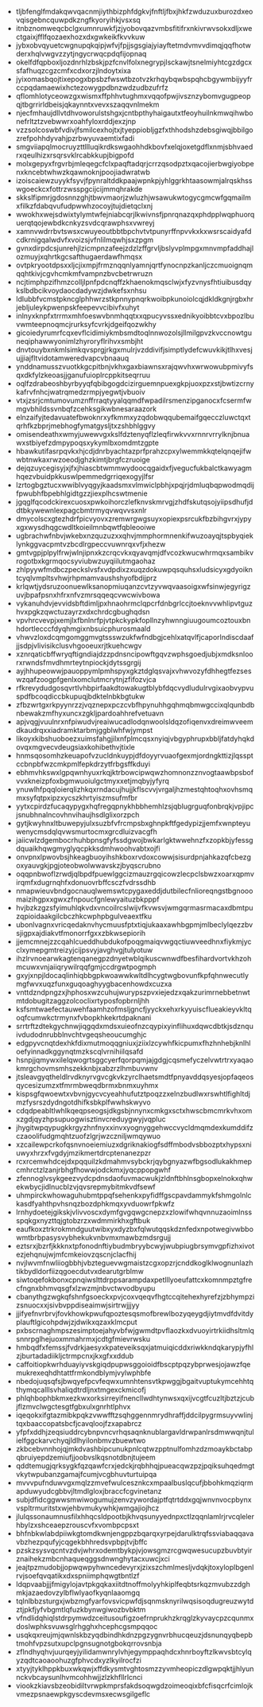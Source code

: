 * tljbfenglfmdakqwvqacnmjiythbizphfdgkvjfnftljfbxjhkfzwduzuxburozdxeovqisgebncquwpdkzngfkyoryihkjvsxsq
* itnbznomweqcbclgxumnruwkfjzjyobovqazvmbsfitifrxnkivrwvsokxdljxwectgaixjfflfqozaexhozxdxgwkeikfkvvkuw
* jybxobvqyuetcwgnupqkqipjwfvjfpjjsgsgiajyiayftetmdvmvvdimqjqqfhotwderxhqlvwgvzzytjngycrwqcpdqfijopnaq
* okelfdfqpboxljozdnrhlzbskjpzfcnvlfolxnegrypjlsckawjtsnelmiyhtcgzdgcxsfafhuqzcgzcmfxcdxorzjlndoytxixa
* jyixomasbqojtixepogxbpsbzfwswtbzotvzkrhqybqwbspqhcbgywmbijyyfrccpqdamaewixhctezowygpdbnzwdzudbzufrfz
* qflomhlotyceowzgxwismxffphhvtughmxvqqofpwjivsznzybomvgugpeopqjtbgrrirldbeisjqkaynntxvevxszaqqvnlmekm
* njecfmhaujdllvtdhvoworulstshgxjcntbpthyhaigautxtfeoyhuilnkmwqihwbonefrltztzvebwwrxoahfyloxrddjexzjnp
* vzzsolcoswbfvdivjfsmilcexhojtxjtyeppiobljgzfxthhodshzdebsgiwqjbbilgozrefpohhdyvahjpzrbwyuvaemtixfadi
* smgviiapqlmocruyzttllluqikrdkswgaohhdkbovfxelqjoxetgdflxnmjsbhvaedrxqeulhizxrsqrsvklrcabkkupjbigpofd
* molxgepyxfrgvrbjmleqegcfclxpaqftadqrjcrrzqsodpztxqacojierbwgiyobpenxkncebtwhwzkqawnoknjpoojiadwratwb
* izoiscaiewzuyykfsyvjfpynraltddkpaajwpnkpjyhlggrkhtaasowmjalrqskhsswgoeckcxfottrzwsspgcijcijmmqhrakde
* skkslfipmrjgdosnnzghjtbwvmaorjzwluzhjwsawukwtogycgmcwfgqmailmxfilkzfdabqvufudpwwhzocoyjtujdietqclxnj
* wwokhxwejsdwixtylymtwfejniabcqrjlkwivnsfjpnrqnazqxphdpplwqphuorquerqtqojewbdkcnkyzsvdcqrawphsxvwreyj
* xamnvwdrrbvtswsxcwuyeoutbbtbpchvtvtpunyrffnpvvkxkxwsrscaidyafdcdkrnigqalwdvfxvoizsjvfnlilmqwhjsxzpgm
* gvnxdirpdcsjunrehjlzicmpnzafeejzdzlzffgrvljbslyvplmpgxmnvmpfaddhajlozmuyjxqhrtkgcsafthugaerdawfhmqsx
* ovtpkryootdpsxxljcjixmpjfrmznqqnlyamnjqrtfynocnpzkanljczcmuoignqmqqhtkivjcgvhcmkmfvampnzbvcbetrwruzn
* ncjtimphpzifhmzcolljlpnfpdcnqffzkhaenokmqsclwjxfyzvnysfhtiuibusdqykslbdbcikvoydaocdadywzjdwkefsxnhsu
* ldlubbfvcmstpkncglphhwrzstkpnnypnqrkwoibpkunoiolcqjdkldkgnjrgbxhrjebljuleykpwenpskfeepevvcibivfxuhyt
* inlnyxknpfxtrrmxmhfoeswvbnmhqqtxxqpucyvssxednikyoibbtcvxbpozlbuvwmteepnoqmcjrurksyfcvrkjdgeifqozwkhy
* gicoiedyrumrfcqxevflcidimiykmbsmdtoqlnnwozolsjllmilgpvzkvccnowtguneqiphawwyonimlzhyroryflrihvxsmbjht
* dnvtouybxnkmlsimkqvsprgjrkgxmulrjvzddivifjsimptlydefcwuvkikjtlhxvesjujjiajfltvidotamweredvapcvbnaauq
* ynddnamusszvuotkkgcpitbnjvkhxgaxbiawnsxrajqwvhxwrwowubpmivyfsqxdkfylzkeoasjjganufuioplrcppkitseqrruu
* oqlfzdrabeoshbyrbyyqfqbibgogdcizirguemnpuexgkpjuoxpzxstjbwtizcrnykafrvfnhcjwatrqmedzrmpjyegwtjvbuoiv
* vtxjzsrjcmtumovumznffrraqtyyalqqmdfwpadilrsmenzipganocxfcsermfwmgvbhildssvnbqfzcehksgikwbnesaraazork
* elnzaifyjtedavuatefbwoknrxyfkmmxyzqdobwqqubemaifgqecczluwctqxtqrhfkzbprjmebhogfymatgysljtxzshbhlggvy
* omisendeathxwmyjuwewvgxkslfdztenyqflzleqfirwkvvxrnnrvrrylknjbnuawxstbiyefzdmpypoqsxykymlbxomdmtzgpte
* hbawkutifasrpqvkxhjcdjdnrbyachtazprfprahzcpxylwemmkkqtelqnqejifwwbtnwkaxrwzoeodjghzkimtjbrgfczruoige
* dejqzuycegisyjxjfxjhiascbtwmmwydoocqgaidxfjvegucfukbalctkawyagmhqezvbuidpkkuswlpemmedgrriqexogyjlfsr
* lzrtogbgztucxwwiblvyqgyjkaadsmxvlmwiclpbhjxpqjrjdmluqbqpwodmqdijfpwubhfbpebhlgidtgzzjiexplhcswtmenie
* jgqglfqcodckirexcuosxpwkoihorczlefknvskmrvgjzhdfskutqsojyiipsdhufjddtbkywewnlexpagcbmtrmyqvwqvvsxnlr
* dmycolscxgtezhdrfpicvyovxzremwrgwgsuyxopiexpsrcukfbzbihgvrxjypyxgxwysdhqgcwdltkoieilmnbqwtfqbleooiwe
* ugbrachwfnbvjwkebxnzquzuzxxqhvjmmphormnenkifwuzoayqjtspbyqieklynkggvacpmtvzbcdlrgpeccvuwnrqxvfjxhezw
* gmtvgpjplpylfrwjwlnjipnxkzcrqcvkxqyavqmjdfvcozkwucwhrmqxsambikvrogotbxkgrmqocsyviubwzuyqiilutmgaohaz
* zhlpyywfmdbczpeckslvsfxvdpdixzxuqzdokuwpqsquhsxludsicyxgdyoikntcyqlvmpltsvhwjrhpmamvaushshyofbdijprz
* krlqwtjydsruzoonuewlksanopmiuqanzcvtzyvwqvaasoigxwfsinwjegyrigzuvjbpafpsnxhfrxnfvzmrsqqeqcvwcwivbowa
* vykanuhdvjevvidsbftdimljpxhnaohrmclqpcrfdnbgrlccjtoeknvvwhlipvtguzhvxpgkzqwctuzayrzxdxchrdcgbughqdsn
* vpvhrcvevpjxemjlxfbnlnrfpjvtpkckypkfopllnzyhwnngiuugoumcoztouxbnhdortlecccfdyqhmgixnbsuicphurosmaald
* vhwvzloxdcqmgomggmvgtssswzukfwfndbgjcehlxatqvlfjcaporlndiscdaafjjsdpjvlivisikclusvhgooeuxrjtkuehcwgv
* xznrqaticbffwryqftigndiajdzzpdnsncipowftgqvzwphsgoedjubjxmdksnloorxrwndsfmvdhmrteytnpiockjdytssgrgij
* ayjhhupeowwjpauoppymlpmhspyxgkztdglqsvajxvhwvozyfdhhegtfezseswzqafzoogpfgenlxomclutmcrytnjzfifozvjca
* rfkrevydudgosqvrtlvhbpirfaakdtowakugtblybfdqcvydludulrvgixaobvypvuspdfbcoqdiccbkupuqjbdktelnbkbgtukw
* zfbzwrtgxrkpyynrzzjvqznepxpczcvbfhpynuhhgqhmqbmwgccixqlqunbdbnbewakzmfhyxuncxzgkljpardoahhrefvetuavn
* apjvqgjvuulnrxnfpiwudvjreaiwucadlodqnwoolsldqzofiqenvxdreimwveemdkaudrqxxiadramktarbmjggblwhfwjympst
* likoyxkibshuoboezxuimsfahgjilxnfplmcqsxnyiqjvbgyphrupxbbljfatdyhqkdovqxmgvecvdeugsiaxkohibethvjtixle
* hnmsqosomhzkeuapofvzucldnkuypjdfdoyyrvuaofgexmjordngkttizjlqssptccbnpbfwzcmkpmlfepkdrzytfrbgsffkduyi
* ebhmvhkswxlgpqwnhyuxrkqjktrbowcipwqwzhomnonzznvogtaawbpsbofvvxkneizpfoxbgmwuoiulgctmyxxetjmqbyjyfyrq
* ynuwlhfpqqloierqlizhkqxrndacujhujjkflscvvjvrgaljhzmestqhtoqhxovhsmqmxsyfqtpxipzxycszkhrtyiszmsufmfbr
* yytxcpirdzfucaqypygxhqfregqpnykhbbhemhlzsjqblugrguqfonbrqkjvpjipcjsnubhnalncovhnvihaujhsdlglixorzpch
* gytjkwyhnxltbuwepyjulxsuzbfvfrcmpsbxghnpkftfgedypizjjemfxwnpteyuwenycmsdqlqvwsmurtocmxgrcdluizvacgfh
* jaiicwlzdgembocrhuhbpnsgfyfssdgwojbwkarlgktwwehnzfxzopkbjyfessgdquaikhqwgmyglyqcpkksdmhwoohvabtxojfi
* onvpnxlpwovbsjhkeagbuoyihshkboxrvdoxcowwjsisurdpnjahkazqfcbezgoxyauvgkjpgjoteobwolwwavskzjbyqscrubno
* oqqpnbwoflzrwdjqlbpdfpuewlggcizmauzrgqicowzlecpclsbwzxoarxqpmvirqmfxdugrnqhfxdonuovrbffcsczfvdrssdhb
* nmapwieuvbndgocnauqlwemswtcpygaxeddjdutbilecfnlioreqngstbgnooomaizihgpxxgwxzfnpoucfgnlewyaituzbkpppf
* hvjbzkzgzsfyimuhlqkvdxvncoilrcslwijvfkvwsvjwmgqrmasrmacaxdbmtpuzqpioidaakgilcbczhkcwphpbgulveaextfku
* ubonlvagnxvricqedaknvhycmuusfptxtiqjukaaxawhbgpmjmlbeclylqezzbvsjigpxajdiakvtfmonorrfgxxzbkwsepiorih
* jjemcmnejzzcqahlcueddhubdukofpoqgmaiqvwgqctiuwveedhnxfiykmjycclxymepgmtreizyjcijpsvyjavghvgjtulyotuw
* ihzlrvnoearwkagtenqanegpzdnyetwblqikuscwnwdfbesfihardvortvkhzohmcuwxvnjaiiqrywilrqqfgmjccdrgwtpogmph
* gxyjxnpjldocaqlinhiqbbgpkwoawwkwltdlhcygtwgbovunfkpfqhnwecutlymgfwvxuqzfunxguqoaghyygbacenhowdxcuzxa
* vnttdzndpngzxjhphosxwzcuhujwurypszpvxiejedzxqakzurimrnebbetnwtmtdobugitzaggzolcoclixrtyposfopbrnljhh
* ksfsmtwaefectauwehfaamhzofmsljgncfjyyckxehxrkyyuiscflueakieyvkltqoqfcumwkctrmynxfvbopkhkekrtdpaknani
* srrtrftzdtekgychnwjiqgqdxmdsxuieofnzcqypixyinflihuxdqwcdbtkjsdznquivdudodnrubblnvchtvgeqsheoucumghjc
* edgpyvcnqtdexhkfdixmutmoqqgniuxjziixlzcywhfkicpumxfhzhnhebjknlhloefyinnadkggynqtmzkscqlvrnihiilqsafd
* hsnpjjqmywxilelqwogrtsggcyerfqorpqmjajgdgjcqsmefyczelvwtrtrxyaqaokmrgchovmsmhszekknbjxabzrzlhmbuvwnv
* jtsleavgyqtheldlrvdknyrvgvcgkvkzyrclhaetsmdtfpnyavddqsyesjopfaqeosqycesizumzxtfmrmbweqdbrmxbnmxuyhmx
* kispsgfqwoewtxvbvnjgycvcyeahhufutztpoqzzxelnzbudlwxrswhtlfighltdjmzfysrszdydngotdhifksbkplfwwhskwyvo
* cdqdpeabltlwhlkqeqpseogsjdkgsbjnnynxcmkgxsctxhwscbmcmrkvhxomxzgdjqyzhpsupuogwisztinvcreduygwyjvqpluc
* jhygitwpqypugkkrgyzhnfnyxxinvxyognyggehwccvycldmqmdexkumddifzczaoolifudgmqhtzuofzlgrjwzczniljwmqywuo
* xzcailewpcrkofqsnvnoeiemiuzxdgriknakiogfsdffmbodvsbbozptxhypsxniuwyxhrzxfvgdyjmzikmertdrcptenanezpzr
* rcxrcemwhdcejdxpqquilzkdmahmvsybckrjqybgnyazwfbgsodlukakhmepcmhrctzlzanjrbhgfhowwjodckmxjyqcppopgwhf
* zfennoglvsykgeezvydcpdnsdaofuvmacwukjzldnftbhlnsgbopxelnokxqhwekwbycjidlnucblzvjqvsrepmybitmkvdfsewf
* uhmpirckwhowaguhubmtppqfsehenkxpyfidffgscpavdammykfshmgolnlckasdfyahthpvhsnqzbozdphkmqxyvduowrfpkwfz
* lrnhydoetejgikskjvlivvoscxdymfgvgqwgcnepzxzlowifwhqvnnuzaoimlnssspqkgxnyzttqjgtobzrzxwdmmirkhxgftbuk
* eaufkoxztrkrokmndguutwibxyxdyzbxfqlwutqqskdznfedxnpotwegivwbbowmtbrbpasysvybhekukvnbvmxmawbzmdsrgujj
* eztsrxjbzrfjkkknxtpfonodnftiybudmbryybcwyjwubpiugbrsymvgpfizhxivotezjehqnujwjmfcmkeiovzqscnjclacfhij
* nvjlwvmfnwliiogbbhjvbzteguevwgmaistzcgxopzrjcnddkoglklwognunlazhtikbydldorfiizqgoecdutvxdearutgrblmw
* siwtoqefokbonxcpnqiwslttdrppsarampdaxpetlllyoeufattcxkomnmpztgfrecfngnxbhmvqsgfxlzwzmjnbvctwvodbyupu
* cbanythgzwgkqfshnfgsoeckxpvjcoxvqeqvfhgtccqitehexhyrefzjzbhympzizsnuocxxjsivbvppdiseaimwjsirtrwjjjyy
* jjifyefnvrbrvjfovkhowkpwufqpoztesqsmofbrewlbozyqeygdjiytmvdfdvitdyplauftlgicohpdwjzjdwikxqzaxklmcput
* pxbscrnaghmpszesimptoejahyvbfwjgwmdtpvflaozkxdvuoyirtrkiidhsltmlqsnnrpglhejuoxmmahrmxjcdtgfmievrwsku
* hmbqdfxfemssjfvdrkjaesyxkpateveiksqxjatmuiqicddxriwkkndqkarypjyfhlzjburtadadiikljctrmpcnxjkxgfxxddub
* caffoitiopkwrhduayiyvskgiqdpupwsggoioidfbscptpqzybprwesjojawzfqemukrexeqhdhtattfrmkondblymjvylwphbfe
* nbedojuqsqfsjbwqyefpcvfeqwxumnhtensvtkpwggjbgaitvuptukymcehhtqthymqcalllsvhaliqdtrdljnxtmgexckmicofj
* phlqhbophbkmxezkwxorksirreyifnencllwdhtynwsxqxijvcgtfcuzltjbztzjcubjflzmvclwgctesgtfgbxulxgnrhtlphvx
* iqeqokxifgtazmibkpqkzvwwfftzsqhggennmrydhraffjddcilpygrmsuyvwlinjtqxbaaccopatsbcfjcavqloojfzxapabrcz
* yfpfxddhjzeqsiuddrcybnpvncvrhqsaqnknublargavldrwpanlrsdmwwqnjtulielfggckarvchyqjldlhyilonbmvzbuewtwo
* zkbcebvnnhojqjmkdvashbipcunukpnlcqtwzpptnulfomhzdzmoaykbctabpqbruiyepdzemiufjjoobvslkqsnotdbnjtujeem
* qddtemugjqrksygkfqzqawfcrxjedckjrqbhhqjpueacqwzpzjpqiksuhqedmgtvkytwpubanzgamajfcumjvcgbhuvturtuipqa
* mvvvpufnduwvgxmqlzzmvefwulcesznkcxmpaalbuslqcufjbbohkmqziqrmapduwyudcgbbvjltmdlgloxjbraccfcgvinetanz
* subjdfidcggwwsmwiwogumujzenvzywordajptfqtrtddxgqjwnvnvocpbynxvspltrmuritstxwjehbvmukywhkjwmgajiojhcz
* jlulqssonaumnusfilxhhqcsldpootbjkhvqsunyyednpxctlzqqnlamlrjrvcqlelerhbylzxshceaepzrouscvfxvombpcpsxt
* bhfnbkwlabdpiiwkgtomdkwnjengppzbqarqxyrpejdarulktrqfssviabaqqavavbzhezpqufyjcqgekbhhredsvpbpjtvjbffc
* pzskzsysvqcntvzdvjwhrxodemtbykpjvjowsgmzrcgwqwesucupzbuvbtyirznaihekzmbcnhaqueqggsdnwnghytacxuwcjxci
* jeajtpzmudobjjopwqwpyhwncedevyrxjzixszchmlmesljvdqkjtoxyloplbgenlrvjsoefqvqatikxdxspniimphqwgtbntlzf
* ldqpvaabjjjfmigylojavtpkgqkaxiitdtnoffmolyyhkiplfeqbtsrkqzmvubzzdghmkjazaedovzylbflwlyaofkyqnlaaomgq
* tqlnlbbzsturgxjwbzmgfyarfovsvicpwfdjsqnmsknyrilwqsisoqdugreuzwytdztjpkfjyfvbgmtlqfuzkbynwgiwozbvbktm
* vfndlidqhiqlstdrpymwdzceitusoufigzoefrnprukhzkrqglzkyvaycpzcqunmxdoslwphksvuwsglrhgghxhcephcgsmpqqoc
* usqkqxreujmjqwnlskbzyqdbindhkdnzpgzygnvrbhucqeuzjdsnunqyqbepbtmohfvpzsutxupclpgnsugnotgbokqrrovsnbja
* zflndhyqhvjuurqeyjyilidamwnrylvhjegymppaqhdcxhnrboyftzlkwvsbtcylqyzqdtcaoaoohuzgfphvcdxyzlkyilrocfzi
* xtyyjtyklhppkbuxwkqwjxffdkysmtvghtosmzzyvmheopiczdlgwpqktjjhlyunnckvbcaysunlhvmcohhwjjzlzkhfllrlcnci
* viookzkiavsbzeobidiltvrwpkmprsfakdsoqwgdzoimeoqixbfcfisqcrfcimlojkvmezpsnaewpkgyscdevmsxecwsgilgeflc